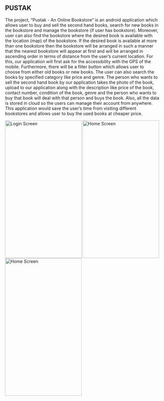 ## PUSTAK

The project, “Pustak - An Online Bookstore” is an android application which allows
user to buy and sell the second hand books, search for new books in the bookstore and
manage the bookstore (if user has bookstore). Moreover, user can also find the
bookstore where the desired book is available with the location (map) of the
bookstore. If the desired book is available at more than one bookstore then the
bookstore will be arranged in such a manner that the nearest bookstore will appear at
first and will be arranged in ascending order in terms of distance from the user’s
current location. For this, our application will first ask for the accessibility with the
GPS of the mobile. Furthermore, there will be a filter button which allows user to
choose from either old books or new books. The user can also search the books by
specified category like price and genre. The person who wants to sell the second hand
book by our application takes the photo of the book, upload to our application along
with the description like price of the book, contact number, condition of the book,
genre and the person who wants to buy that book will deal with that person and buys
the book. Also, all the data is stored in cloud so the users can manage their account
from anywhere. This application would save the user’s time from visiting different
bookstores and allows user to buy the used books at cheaper price.

<img src="https://user-images.githubusercontent.com/19249901/131961733-ea1e513a-81d3-4644-8b7e-c52d3da0d8c8.jpg" align ="left" alt="Login Screen" width="250" height="450"/>
<img src="https://user-images.githubusercontent.com/19249901/131961737-3c94a9f9-ea86-498a-92b5-523f72c39267.jpg"  align ="left" alt="Home Screen" width="250" height="450"/>
<img src="https://user-images.githubusercontent.com/19249901/131962349-20dd6988-e0ba-42f8-81e6-f1a18bf98806.jpg" alt="Home Screen" width="250" height="450"/>
